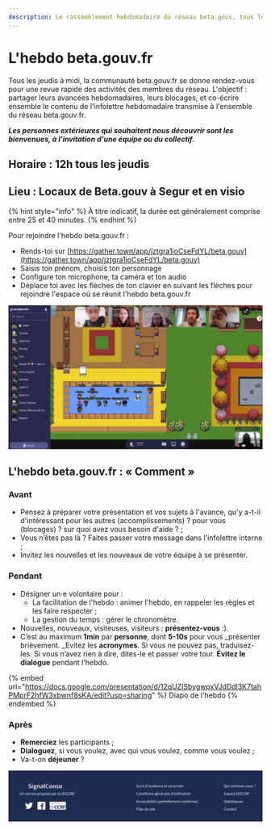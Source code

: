 ```yaml
---
description: Le rassemblement hebdomadaire du réseau beta.gouv, tous les jeudis à midi !
---
```


# L'hebdo beta.gouv.fr

Tous les jeudis à midi, la communauté beta.gouv.fr se donne rendez-vous pour une revue rapide des activités des membres du réseau. L'objectif : partager leurs avancées hebdomadaires, leurs blocages, et co-écrire ensemble le contenu de l'infolettre hebdomadaire transmise à l'ensemble du réseau beta.gouv.fr.

_**Les personnes extérieures qui souhaitent nous découvrir sont les bienvenues, à l'invitation d'une équipe ou du collectif.**_

## Horaire : 12h tous les jeudis

## Lieu : Locaux de Beta.gouv à Segur et en visio

{% hint style="info" %}
À titre indicatif, la durée est généralement comprise entre 25 et 40 minutes.
{% endhint %}

Pour rejoindre l'hebdo beta.gouv.fr :&#x20;

* Rends-toi sur [https://gather.town/app/jztgra1ioCseFdYL/beta.gouv](https://gather.town/app/jztgra1ioCseFdYL/beta.gouv)
* Saisis ton prénom, choisis ton personnage
* Configure ton microphone, ta caméra et ton audio&#x20;
* Déplace toi avec les flèches de ton clavier en suivant les flèches pour rejoindre l'espace où se réunit l'hebdo beta.gouv.fr

![L'hebdo beta.gouv sur Gather.Town](<../../../.gitbook/assets/image (14) (1) (1).png>)

## L'hebdo beta.gouv.fr :  « Comment »

### Avant

* Pensez à préparer votre présentation et vos sujets à l'avance, qu'y a-t-il d'intéressant pour les autres (accomplissements) ? pour vous (blocages) ? sur quoi avez vous besoin d'aide ? ;
* Vous n’êtes pas là ? Faites passer votre message dans l'infolettre interne ;
* Invitez les nouvelles et les nouveaux de votre équipe à se présenter.

### Pendant

* Désigner un·e volontaire pour :&#x20;
  * La facilitation de l'hebdo :  animer l'hebdo, en rappeler les règles et les faire respecter ;
  * La gestion du temps : gérer le chronomètre.
* Nouvelles, nouveaux, visiteuses, visiteurs : **présentez-vous** :).
* C’est au maximum **1min** par **personne**, dont **5-10s** pour vous _présenter brièvement. _Evitez les **acronymes**. Si vous ne pouvez pas, traduisez-les. Si vous n’avez rien à dire, dites-le et passer votre tour. **Évitez le dialogue** pendant l'hebdo.

{% embed url="https://docs.google.com/presentation/d/12qUZlSbvgwpxVJdDdl3K7tahPMprF2hfW3xbwnf8sKA/edit?usp=sharing" %}
Diapo de l'hebdo
{% endembed %}

### Après

* **Remerciez** les participants ;
* **Dialoguez**, si vous voulez, avec qui vous voulez, comme vous voulez ;
* Va-t-on **déjeuner** ?



![Avant mars 2020, nous organisions chaque semaine un Stand-up dans nos locaux](<../../../.gitbook/assets/image (14) (2) (2).png>)
